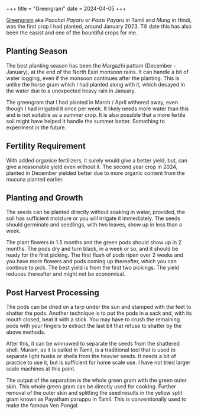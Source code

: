 +++
title = "Greengram"
date = 2024-04-05
+++

[Greengram](https://www.echocommunity.org/en/search?q=green+gram) aka _Pacchai Payaru_ or _Paasi Payaru_ in Tamil and _Mung_ in Hindi, was the first crop I had planted, around January 2023. Till date this has also been the easist and one of the bountiful crops for me.

## Planting Season

The best planting season has been the Margazhi pattam (December - January), at the end of the North East monsoon rains. It can handle a bit of water logging, even if the monsoon continues after the planting. This is unlike the horse gram which I had planted along with it, which decayed in the water due to a unexpected heavy rain in January.

The greengram that I had planted in March / April withered away, even though I had irrigated it once per week. It likely needs more water than this and is not suitable as a summer crop. It is also possible that a more fertile soil might have helped it handle the summer better. Something to experiment in the future.

## Fertility Requirement

With added organice fertilizers, it surely would give a better yield, but, can give a reasonable yield even without it. The second year crop in 2024, planted in December yielded better due to more organic content from the mucuna planted earlier.

## Planting and Growth

The seeds can be planted directly without soaking in water, provided, the soil has sufficient moisture or you will irrigate it immediately. The seeds should germinate and seedlings, with two leaves, show up in less than a week.

The plant flowers in 1.5 months and the green pods should show up in 2 months. The pods dry and turn black, in a week or so, and it should be ready for the first picking. The first flush of pods ripen over 2 weeks and you have more flowers and pods coming up thereafter, which you can continue to pick. The best yield is from the first two pickings. The yield reduces thereafter and might not be economical.

## Post Harvest Processing

The pods can be dried on a tarp under the sun and stamped with the feet to shatter the pods. Another technique is to put the pods in a sack and, with its mouth closed, beat it with a stick. You may have to crush the remaining pods with your fingers to extract the last bit that refuse to shatter by the above methods.

After this, it can be winnowed to separate the seeds from the shattered shell. Muram, as it is called in Tamil, is a traditional tool that is used to separate light husks or shells from the heavier seeds. It needs a bit of practice to use it, but is sufficient for home scale use. I have not tried larger scale machines at this point.

The output of the separation is the whole green gram with the green outer skin. This whole green gram can be directly used for cooking. Further removal of the outer skin and splitting the seed results in the yellow split gram known as Payatham paruppu in Tamil. This is conventionally used to make the famous Ven Pongal.
